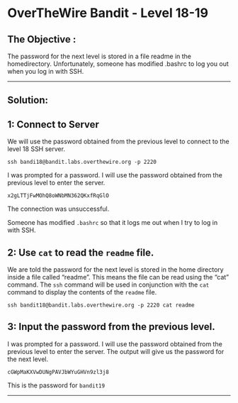 # OverTheWire Bandit - Level 18-19

## The Objective : 
The password for the next level is stored in a file readme in the homedirectory. Unfortunately, someone has modified .bashrc to log you out when you log in with SSH.


---

## Solution:

## 1: Connect to Server
We will use the password obtained from the previous level to connect to the level 18 SSH server.

```
ssh bandi18@bandit.labs.overthewire.org -p 2220
```

I was prompted for a password. I will use the password obtained from the previous level to enter the server.

```
x2gLTTjFwMOhQ8oWNbMN362QKxfRqGlO
```
The connection was unsuccessful. 

Someone has modified `.bashrc` so that it logs me out when I try to log in with SSH.

## 2: Use `cat` to read the `readme` file.
We are told the password for the next level is stored in the home directory inside a file called “readme”. This means the file can be read using the “cat” command. The `ssh` command will be used in conjunction with the `cat` command to display the contents of the `readme` file.
```
ssh bandit18@bandit.labs.overthewire.org -p 2220 cat readme
```

## 3: Input the password from the previous level.
I was prompted for a password. I will use the password obtained from the previous level to enter the server. The output will give us the password for the next level.
```
cGWpMaKXVwDUNgPAVJbWYuGHVn9zl3j8
```
This is the password for `bandit19`

---



 
 
